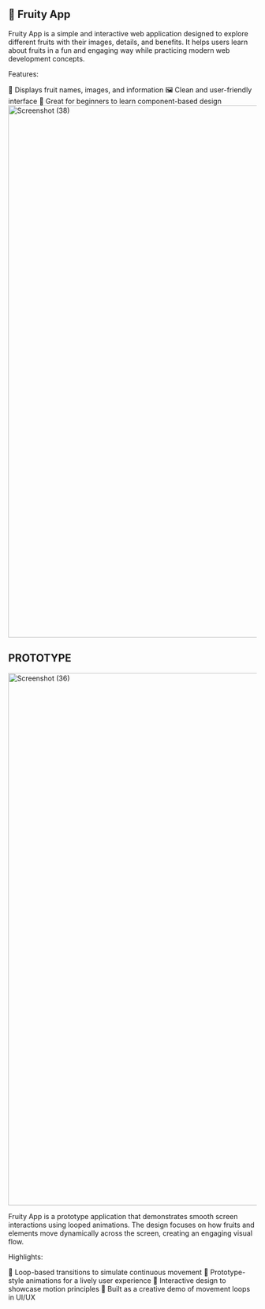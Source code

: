 🍎 Fruity App
------------

Fruity App is a simple and interactive web application designed to explore different fruits with their images, details, and benefits. It helps users learn about fruits in a fun and engaging way while practicing modern web development concepts.

Features:

📖 Displays fruit names, images, and information
🖼️ Clean and user-friendly interface
🌱 Great for beginners to learn component-based design
<img width="1920" height="1080" alt="Screenshot (38)" src="https://github.com/user-attachments/assets/20b83fb8-20fd-4480-a097-82555fbbfe63" />



PROTOTYPE
---------

<img width="1920" height="1080" alt="Screenshot (36)" src="https://github.com/user-attachments/assets/d86a8d21-5232-40c9-9357-92fc3bccadb3" />

Fruity App is a prototype application that demonstrates smooth screen interactions using looped animations. The design focuses on how fruits and elements move dynamically across the screen, creating an engaging visual flow.

Highlights:

🔄 Loop-based transitions to simulate continuous movement
🎨 Prototype-style animations for a lively user experience
📱 Interactive design to showcase motion principles
🚀 Built as a creative demo of movement loops in UI/UX
